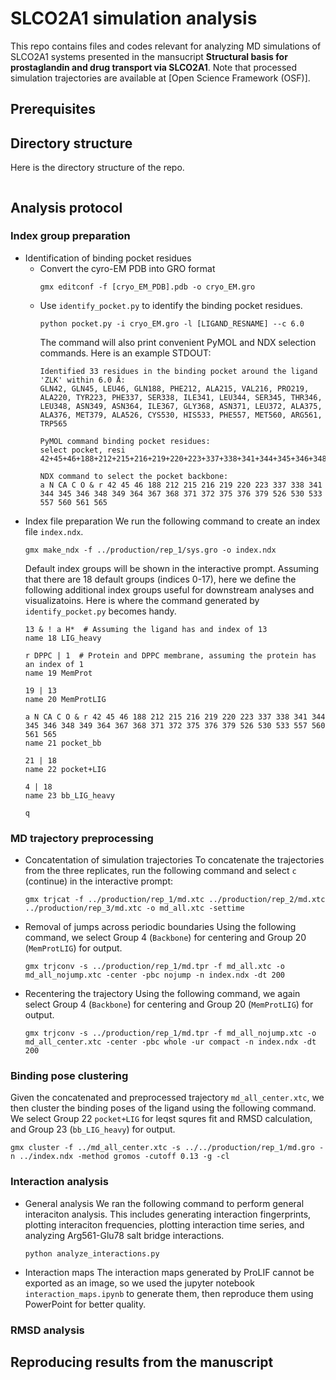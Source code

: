 # SLCO2A1 simulation analysis
This repo contains files and codes relevant for analyzing MD simulations of SLCO2A1 systems presented in the mansucript **Structural basis for prostaglandin and drug transport via SLCO2A1**. Note that processed simulation trajectories are available at [Open Science Framework (OSF)]. 

## Prerequisites

## Directory structure
Here is the directory structure of the repo.
```
```

## Analysis protocol
### Index group preparation
- Identification of binding pocket residues
  - Convert the cyro-EM PDB into GRO format
    ```
    gmx editconf -f [cryo_EM_PDB].pdb -o cryo_EM.gro
    ```
  - Use `identify_pocket.py` to identify the binding pocket residues. 
    ```
    python pocket.py -i cryo_EM.gro -l [LIGAND_RESNAME] --c 6.0
    ```
    The command will also print convenient PyMOL and NDX selection commands. Here is an example STDOUT:
    ```
    Identified 33 residues in the binding pocket around the ligand 'ZLK' within 6.0 Å:
    GLN42, GLN45, LEU46, GLN188, PHE212, ALA215, VAL216, PRO219, ALA220, TYR223, PHE337, SER338, ILE341, LEU344, SER345, THR346, LEU348, ASN349, ASN364, ILE367, GLY368, ASN371, LEU372, ALA375, ALA376, MET379, ALA526, CYS530, HIS533, PHE557, MET560, ARG561, TRP565

    PyMOL command binding pocket residues:
    select pocket, resi 42+45+46+188+212+215+216+219+220+223+337+338+341+344+345+346+348+349+364+367+368+371+372+375+376+379+526+530+533+557+560+561+565

    NDX command to select the pocket backbone:
    a N CA C O & r 42 45 46 188 212 215 216 219 220 223 337 338 341 344 345 346 348 349 364 367 368 371 372 375 376 379 526 530 533 557 560 561 565
    ```
- Index file preparation
  We run the following command to create an index file `index.ndx`.
  ```
  gmx make_ndx -f ../production/rep_1/sys.gro -o index.ndx
  ```
  Default index groups will be shown in the interactive prompt. Assuming that there are 18 default groups (indices 0-17), here we define the following additional index groups useful for downstream analyses and visualizatoins. Here is where the command generated by `identify_pocket.py` becomes handy.
  ```
  13 & ! a H*  # Assuming the ligand has and index of 13
  name 18 LIG_heavy

  r DPPC | 1  # Protein and DPPC membrane, assuming the protein has an index of 1
  name 19 MemProt

  19 | 13
  name 20 MemProtLIG

  a N CA C O & r 42 45 46 188 212 215 216 219 220 223 337 338 341 344 345 346 348 349 364 367 368 371 372 375 376 379 526 530 533 557 560 561 565
  name 21 pocket_bb

  21 | 18
  name 22 pocket+LIG

  4 | 18
  name 23 bb_LIG_heavy

  q
  ```

### MD trajectory preprocessing
- Concatentation of simulation trajectories
  To concatenate the trajectories from the three replicates, run the following command and select `c` (continue) in the interactive prompt:
  ```
  gmx trjcat -f ../production/rep_1/md.xtc ../production/rep_2/md.xtc ../production/rep_3/md.xtc -o md_all.xtc -settime
  ```
- Removal of jumps across periodic boundaries
  Using the following command, we select Group 4 (`Backbone`) for centering and Group 20 (`MemProtLIG`) for output.
  ```
  gmx trjconv -s ../production/rep_1/md.tpr -f md_all.xtc -o md_all_nojump.xtc -center -pbc nojump -n index.ndx -dt 200
  ```
- Recentering the trajectory
  Using the following command, we again select Group 4 (`Backbone`) for centering and Group 20 (`MemProtLIG`) for output.
  ```
  gmx trjconv -s ../production/rep_1/md.tpr -f md_all_nojump.xtc -o md_all_center.xtc -center -pbc whole -ur compact -n index.ndx -dt 200
  ```

### Binding pose clustering
Given the concatenated and preprocessed trajectory `md_all_center.xtc`, we then cluster the binding poses of the ligand using the following command. We select Group 22 `pocket+LIG` for leqst squres fit and RMSD calculation, and Group 23 (`bb_LIG_heavy`) for output.
```
gmx cluster -f ../md_all_center.xtc -s ../../production/rep_1/md.gro -n ../index.ndx -method gromos -cutoff 0.13 -g -cl
```

### Interaction analysis
- General analysis
  We ran the following command to perform general interaciton analysis. This includes generating interaction fingerprints, plotting interaciton frequencies, plotting interaction time series, and analyzing Arg561-Glu78 salt bridge interactions.
  ```
  python analyze_interactions.py 
  ```
- Interaction maps
  The interaction maps generated by ProLIF cannot be exported as an image, so we used the jupyter notebook `interaction_maps.ipynb` to generate them, then reproduce them using PowerPoint for better quality.

### RMSD analysis


## Reproducing results from the manuscript


